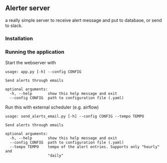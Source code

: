 ## Alerter server
a really simple server to receive alert message and put to database, or send to slack.

### Installation



### Running the application
Start the webserver with
```
usage: app.py [-h] --config CONFIG

Send alerts through emails

optional arguments:
  -h, --help       show this help message and exit
  --config CONFIG  path to configuration file (.yaml)
```

Run this with external scheduler (e.g. airflow)
```
usage: send_alerts_email.py [-h] --config CONFIG --tempo TEMPO

Send alerts through emails

optional arguments:
  -h, --help       show this help message and exit
  --config CONFIG  path to configuration file (.yaml)
  --tempo TEMPO    tempo of the alert entries. Supports only "hourly" and
                   "daily"
```
